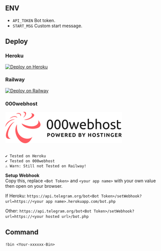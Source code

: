 ## ENV
- `API_TOKEN` Bot token.
- `START_MSG` Custom start message.

## Deploy

### Heroku
[![Deploy on Heroku](https://www.herokucdn.com/deploy/button.svg)](https://heroku.com/deploy?template=https://github.com/EscaliBud/BinChecker)

### Railway
[![Deploy on Railway](https://railway.app/button.svg)](https://railway.app/new/template?template=https%3A%2F%2Fgithub.com%2EscaliBud%2FBinChecker&envs=API_TOKEN%2CSTART_MSG&API_TOKENDesc=Your+bot+token.&START_MSGDesc=Your+custom+start+message.&referralCode=AsunaRobot)

### 000webhost
[![Deploy on 000webhost](https://github.com/CyberID-Ltd/zYxDevs-Profile-Requirements/blob/main/000webhost-logo.svg)](https://www.000webhost.com)

##
```
✔ Tested on Heroku
✔ Tested on 000webhost
⚠ Warn: Still not Tested on Railway!
```

**Setup Webhook**<br>
Copy this, replace `<Bot Token>` and `<your app name>` with your own value then open on your browser.

If Heroku:
`https://api.telegram.org/bot<Bot Token>/setWebhook?url=https://<your app name>.herokuapp.com/bot.php`

Other:
`https://api.telegram.org/bot<Bot Token>/setWebhook?url=https://<your hosted url>/bot.php`

## Command

`!bin <Your-xxxxxx-Bin>`

